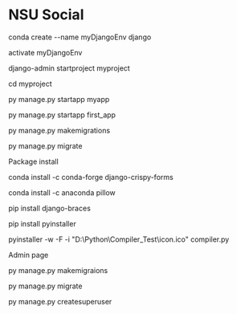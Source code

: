 # NSU Social
conda create --name myDjangoEnv django


activate myDjangoEnv


django-admin startproject myproject

cd myproject

py manage.py startapp myapp

py manage.py startapp first_app

py manage.py makemigrations

py manage.py migrate


Package install


conda install -c conda-forge django-crispy-forms

conda install -c anaconda pillow 

pip install django-braces

pip install pyinstaller

pyinstaller -w -F -i "D:\Python\Compiler_Test\icon.ico" compiler.py


Admin page

py manage.py makemigraions

py manage.py migrate

py manage.py createsuperuser

